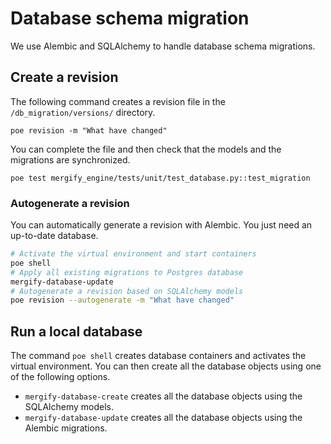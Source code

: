 # Database schema migration

We use Alembic and SQLAlchemy to handle database schema migrations.

## Create a revision

The following command creates a revision file in the `/db_migration/versions/` directory.

```
poe revision -m "What have changed"
```

You can complete the file and then check that the models and the migrations are synchronized.

```
poe test mergify_engine/tests/unit/test_database.py::test_migration
```

### Autogenerate a revision

You can automatically generate a revision with Alembic. You just need an up-to-date database.

```bash
# Activate the virtual environment and start containers
poe shell
# Apply all existing migrations to Postgres database
mergify-database-update
# Autogenerate a revision based on SQLAlchemy models
poe revision --autogenerate -m "What have changed"
```

## Run a local database

The command `poe shell` creates database containers and activates the virtual environment. You can then create all the database objects using one of the following options.

- `mergify-database-create` creates all the database objects using the SQLAlchemy models.
- `mergify-database-update` creates all the database objects using the Alembic migrations.
